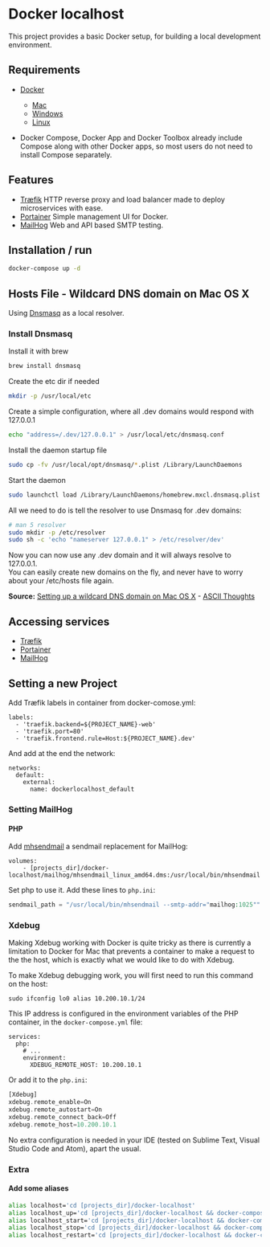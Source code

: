 # Docker localhost
This project provides a basic Docker setup, for building a local development environment.


##  Requirements
- [Docker](https://www.docker.com)
	- [Mac](http://docs.docker.com/mac/started/)
	- [Windows](http://docs.docker.com/windows/started/)
	- [Linux](https://docs.docker.com/linux/started/)

- Docker Compose, Docker App and Docker Toolbox already include Compose along with other Docker apps, so most users do not need to install Compose separately.

## Features
- [Træfik](https://traefik.io) HTTP reverse proxy and load balancer made to deploy microservices with ease.
- [Portainer](https://portainer.io/) Simple management UI for Docker.
- [MailHog](https://github.com/mailhog/MailHog) Web and API based SMTP testing.

## Installation / run
```bash
docker-compose up -d
```

## Hosts File - Wildcard DNS domain on Mac OS X
Using [Dnsmasq](http://www.thekelleys.org.uk/dnsmasq/doc.html) as a local resolver.

### Install Dnsmasq
Install it with brew

```bash
brew install dnsmasq
```

Create the etc dir if needed

```bash
mkdir -p /usr/local/etc
```

Create a simple configuration, where all .dev domains would respond with 127.0.0.1

```bash
echo "address=/.dev/127.0.0.1" > /usr/local/etc/dnsmasq.conf
```

Install the daemon startup file

```bash
sudo cp -fv /usr/local/opt/dnsmasq/*.plist /Library/LaunchDaemons
```

Start the daemon

```bash
sudo launchctl load /Library/LaunchDaemons/homebrew.mxcl.dnsmasq.plist
```

All we need to do is tell the resolver to use Dnsmasq for .dev domains:

```bash
# man 5 resolver
sudo mkdir -p /etc/resolver
sudo sh -c 'echo "nameserver 127.0.0.1" > /etc/resolver/dev'
```

Now you can now use any .dev domain and it will always resolve to 127.0.0.1.<br/>
You can easily create new domains on the fly, and never have to worry about your /etc/hosts file again.

**Source:** [Setting up a wildcard DNS domain on Mac OS X](http://asciithoughts.com/posts/2014/02/23/setting-up-a-wildcard-dns-domain-on-mac-os-x/) - [ASCII Thoughts](http://asciithoughts.com)

## Accessing services

- [Træfik](http://localhost.dev:8080/)
- [Portainer](http://portainer.dev)
- [MailHog](http://mailhog.dev/)


## Setting a new Project
Add Træfik labels in container from docker-comose.yml:

```
labels:
  - 'traefik.backend=${PROJECT_NAME}-web'
  - 'traefik.port=80'
  - 'traefik.frontend.rule=Host:${PROJECT_NAME}.dev'
```

And add at the end the network:

```
networks:
  default:
    external:
      name: dockerlocalhost_default
```

### Setting MailHog
#### PHP
Add [mhsendmail](https://github.com/mailhog/mhsendmail) a sendmail replacement for MailHog:

```
volumes:
	- [projects_dir]/docker-localhost/mailhog/mhsendmail_linux_amd64.dms:/usr/local/bin/mhsendmail
```

 Set php to use it. Add these lines to `php.ini`:

 ```php
 sendmail_path = "/usr/local/bin/mhsendmail --smtp-addr="mailhog:1025""
 ```


### Xdebug

Making Xdebug working with Docker is quite tricky as there is currently a limitation to Docker for Mac that prevents a container to make a request to the the host, which is exactly what we would like to do with Xdebug.

To make Xdebug debugging work, you will first need to run this command on the host:

	sudo ifconfig lo0 alias 10.200.10.1/24

This IP address is configured in the environment variables of the PHP container, in the `docker-compose.yml` file:

    services:
      php:
        # ...
        environment:
          XDEBUG_REMOTE_HOST: 10.200.10.1

Or add it to the  `php.ini`:

```php
[Xdebug]
xdebug.remote_enable=On
xdebug.remote_autostart=On
xdebug.remote_connect_back=Off
xdebug.remote_host=10.200.10.1
```

No extra configuration is needed in your IDE (tested on Sublime Text, Visual Studio Code and Atom), apart the usual.

### Extra

#### Add some aliases

```bash
alias localhost='cd [projects_dir]/docker-localhost'
alias localhost_up='cd [projects_dir]/docker-localhost && docker-compose up -d'
alias localhost_start='cd [projects_dir]/docker-localhost && docker-compose start'
alias localhost_stop='cd [projects_dir]/docker-localhost && docker-compose stop'
alias localhost_restart='cd [projects_dir]/docker-localhost && docker-compose restart'
```
